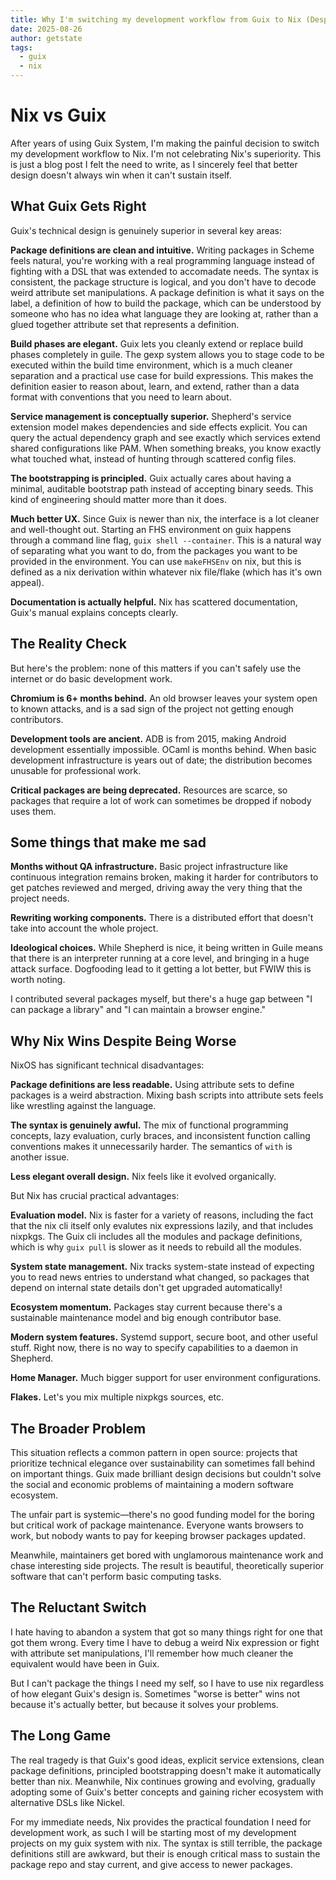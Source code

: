```yaml
---
title: Why I'm switching my development workflow from Guix to Nix (Despite Prefering Guix's Design)
date: 2025-08-26
author: getstate
tags:
  - guix
  - nix
---
```


# Nix vs Guix

After years of using Guix System, I'm making the painful decision to switch my development workflow to Nix. I'm not celebrating Nix's superiority. This is just a blog post I felt the need to write, as I sincerely feel that better design doesn't always win when it can't sustain itself.

## What Guix Gets Right

Guix's technical design is genuinely superior in several key areas:

**Package definitions are clean and intuitive.** Writing packages in Scheme feels natural, you're working with a real programming language instead of fighting with a DSL that was extended to accomadate needs. The syntax is consistent, the package structure is logical, and you don't have to decode weird attribute set manipulations. A package definition is what it says on the label, a definition of how to build the package, which can be understood by someone who has no idea what language they are looking at, rather than a glued together attribute set that represents a definition.

**Build phases are elegant.** Guix lets you cleanly extend or replace build phases completely in guile. The gexp system allows you to stage code to be executed within the build time environment, which is a much cleaner separation and a practical use case for build expressions. This makes the definition easier to reason about, learn, and extend, rather than a data format with conventions that you need to learn about.

**Service management is conceptually superior.** Shepherd's service extension model makes dependencies and side effects explicit. You can query the actual dependency graph and see exactly which services extend shared configurations like PAM. When something breaks, you know exactly what touched what, instead of hunting through scattered config files.

**The bootstrapping is principled.** Guix actually cares about having a minimal, auditable bootstrap path instead of accepting binary seeds. This kind of engineering should matter more than it does.

**Much better UX.** Since Guix is newer than nix, the interface is a lot cleaner and well-thought out. Starting an FHS environment on guix happens through a command line flag, `guix shell --container`. This is a natural way of separating what you want to do, from the packages you want to be provided in the environment. You can use `makeFHSEnv` on nix, but this is defined as a nix derivation within whatever nix file/flake (which has it's own appeal).

**Documentation is actually helpful.** Nix has scattered documentation, Guix's manual explains concepts clearly.

## The Reality Check

But here's the problem: none of this matters if you can't safely use the internet or do basic development work.

**Chromium is 6+ months behind.** An old browser leaves your system open to known attacks, and is a sad sign of the project not getting enough contributors.

**Development tools are ancient.** ADB is from 2015, making Android development essentially impossible. OCaml is months behind. When basic development infrastructure is years out of date; the distribution becomes unusable for professional work.

**Critical packages are being deprecated.**  Resources are scarce, so packages that require a lot of work can sometimes be dropped if nobody uses them.

## Some things that make me sad

**Months without QA infrastructure.** Basic project infrastructure like continuous integration remains broken, making it harder for contributors to get patches reviewed and merged, driving away the very thing that the project needs.

**Rewriting working components.** There is a distributed effort that doesn't take into account the whole project.

**Ideological choices.** While Shepherd is nice, it being written in Guile means that there is an interpreter running at a core level, and bringing in a huge attack surface. Dogfooding lead to it getting a lot better, but FWIW this is worth noting.

I contributed several packages myself, but there's a huge gap between "I can package a library" and "I can maintain a browser engine." 

## Why Nix Wins Despite Being Worse

NixOS has significant technical disadvantages:

**Package definitions are less readable.** Using attribute sets to define packages is a weird abstraction. Mixing bash scripts into attribute sets feels like wrestling against the language.

**The syntax is genuinely awful.** The mix of functional programming concepts, lazy evaluation, curly braces, and inconsistent function calling conventions makes it unnecessarily harder. The semantics of `with` is another issue.

**Less elegant overall design.** Nix feels like it evolved organically.

But Nix has crucial practical advantages:

**Evaluation model.** Nix is faster for a variety of reasons, including the fact that the nix cli itself only evalutes nix expressions lazily, and that includes nixpkgs. The Guix cli includes all the modules and package definitions, which is why `guix pull` is slower as it needs to rebuild all the modules.

**System state management.** Nix tracks system-state instead of expecting you to read news entries to understand what changed, so packages that depend on internal state details don't get upgraded automatically!

**Ecosystem momentum.** Packages stay current because there's a sustainable maintenance model and big enough contributor base.

**Modern system features.** Systemd support, secure boot, and other useful stuff. Right now, there is no way to specify capabilities to a daemon in Shepherd.

**Home Manager.** Much bigger support for user environment configurations.

**Flakes.** Let's you mix multiple nixpkgs sources, etc.

## The Broader Problem

This situation reflects a common pattern in open source: projects that prioritize technical elegance over sustainability can sometimes fall behind on important things. Guix made brilliant design decisions but couldn't solve the social and economic problems of maintaining a modern software ecosystem.

The unfair part is systemic—there's no good funding model for the boring but critical work of package maintenance. Everyone wants browsers to work, but nobody wants to pay for keeping browser packages updated.

Meanwhile, maintainers get bored with unglamorous maintenance work and chase interesting side projects. The result is beautiful, theoretically superior software that can't perform basic computing tasks.

## The Reluctant Switch

I hate having to abandon a system that got so many things right for one that got them wrong. Every time I have to debug a weird Nix expression or fight with attribute set manipulations, I'll remember how much cleaner the equivalent would have been in Guix.

But I can't package the things I need my self, so I have to use nix regardless of how elegant Guix's design is. Sometimes "worse is better" wins not because it's actually better, but because it solves your problems.

## The Long Game

The real tragedy is that Guix's good ideas, explicit service extensions, clean package definitions, principled bootstrapping doesn't make it automatically better than nix. Meanwhile, Nix continues growing and evolving, gradually adopting some of Guix's better concepts and gaining richer ecosystem with alternative DSLs like Nickel.

For my immediate needs, Nix provides the practical foundation I need for development work, as such I will be starting most of my development projects on my guix system with nix. The syntax is still terrible, the package definitions still are awkward, but their is enough critical mass to sustain the package repo and stay current, and give access to newer packages.
